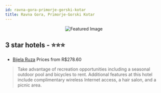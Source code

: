 ```yaml
---
id: ravna-gora-primorje-gorski-kotar
title: Ravna Gora, Primorje-Gorski Kotar
---
```


<center><img src="https://i.travelapi.com/hotels/5000000/4660000/4650800/4650723/4e426aa5_z.jpg" alt="Featured Image" /></center>


##  3 star hotels - ⭐️⭐️⭐️

-    [Bijela Ruza](https://www.hurb.com/br/hotels/ravna-gora/bijela-ruza-JNP-JP761613?cmp=18055) Prices from R$278.60
   > Take advantage of recreation opportunities including a seasonal outdoor pool and bicycles to rent. Additional features at this hotel include complimentary wireless Internet access, a hair salon, and a picnic area.
